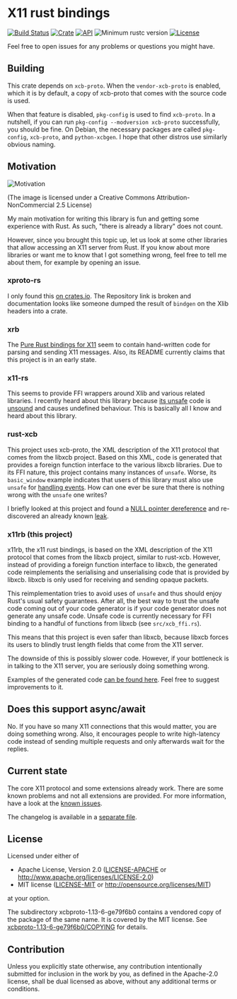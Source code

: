 # X11 rust bindings

[![Build Status](https://travis-ci.org/psychon/x11rb.svg?branch=master)](https://travis-ci.org/psychon/x11rb)
[![Crate](https://img.shields.io/crates/v/x11rb.svg)](https://crates.io/crates/x11rb)
[![API](https://docs.rs/x11rb/badge.svg)](https://docs.rs/x11rb)
![Minimum rustc version](https://img.shields.io/badge/rustc-1.37+-lightgray.svg)
[![License](https://img.shields.io/crates/l/x11rb.svg)](https://github.com/psychon/x11rb#license)

Feel free to open issues for any problems or questions you might have.


## Building

This crate depends on `xcb-proto`. When the `vendor-xcb-proto` is enabled, which
it is by default, a copy of xcb-proto that comes with the source code is used.

When that feature is disabled, `pkg-config` is used to find `xcb-proto`.  In a
nutshell, if you can run `pkg-config --modversion xcb-proto` successfully, you
should be fine. On Debian, the necessary packages are called `pkg-config`,
`xcb-proto`, and `python-xcbgen`. I hope that other distros use similarly
obvious naming.


## Motivation

![Motivation](https://imgs.xkcd.com/comics/standards.png)

(The image is licensed under a Creative Commons Attribution-NonCommercial 2.5 License)

My main motivation for writing this library is fun and getting some experience
with Rust. As such, "there is already a library" does not count.

However, since you brought this topic up, let us look at some other libraries
that allow accessing an X11 server from Rust. If you know about more libraries
or want me to know that I got something wrong, feel free to tell me about them,
for example by opening an issue.


### xproto-rs

I only found this [on crates.io](https://crates.io/crates/xproto). The
Repository link is broken and documentation looks like someone dumped the result
of `bindgen` on the Xlib headers into a crate.


### xrb

The [Pure Rust bindings for X11](https://github.com/DaMrNelson/xrb) seem to
contain hand-written code for parsing and sending X11 messages. Also, its README
currently claims that this project is in an early state.


### x11-rs

This seems to provide FFI wrappers around Xlib and various related libraries. I
recently heard about this library because [its
unsafe](https://github.com/erlepereira/x11-rs/issues/99) code is
[unsound](https://github.com/rust-lang/rust/issues/52898) and causes undefined
behaviour. This is basically all I know and heard about this library.


### rust-xcb

This project uses xcb-proto, the XML description of the X11 protocol that comes
from the libxcb project. Based on this XML, code is generated that provides a
foreign function interface to the various libxcb libraries. Due to its FFI
nature, this project contains many instances of `unsafe`. Worse, its
`basic_window` example indicates that users of this library must also use
`unsafe` for [handling
events](https://github.com/rtbo/rust-xcb/blob/d7cb614a6fe9f4424ed26939a5720770f84acd05/examples/basic_window.rs#L66).
How can one ever be sure that there is nothing wrong with the `unsafe` one
writes?

I briefly looked at this project and found a [NULL pointer
dereference](https://github.com/rtbo/rust-xcb/issues/64) and re-discovered an
already known [leak](https://github.com/rtbo/rust-xcb/issues/57).


### x11rb (this project)

x11rb, the x11 rust bindings, is based on the XML description of the X11
protocol that comes from the libxcb project, similar to rust-xcb. However,
instead of providing a foreign function interface to libxcb, the generated code
reimplements the serialising and unserialising code that is provided by libxcb.
libxcb is only used for receiving and sending opaque packets.

This reimplementation tries to avoid uses of `unsafe` and thus should enjoy
Rust's usual safety guarantees. After all, the best way to trust the unsafe code
coming out of your code generator is if your code generator does not generate
any unsafe code. Unsafe code is currently necessary for FFI binding to a handful
of functions from libxcb (see `src/xcb_ffi.rs`).

This means that this project is even safer than libxcb, because libxcb forces
its users to blindly trust length fields that come from the X11 server.

The downside of this is possibly slower code. However, if your bottleneck is in
talking to the X11 server, you are seriously doing something wrong.

Examples of the generated code [can be found here](doc/generated_code.md). Feel
free to suggest improvements to it.


## Does this support async/await

No. If you have so many X11 connections that this would matter, you are doing
something wrong. Also, it encourages people to write high-latency code instead
of sending multiple requests and only afterwards wait for the replies.


## Current state

The core X11 protocol and some extensions already work. There are some known
problems and not all extensions are provided. For more information, have a look
at the [known issues](https://github.com/psychon/x11rb/issues).

The changelog is available in a [separate file](doc/changelog.md).


## License

Licensed under either of

 * Apache License, Version 2.0
   ([LICENSE-APACHE](LICENSE-APACHE) or http://www.apache.org/licenses/LICENSE-2.0)
 * MIT license
   ([LICENSE-MIT](LICENSE-MIT) or http://opensource.org/licenses/MIT)

at your option.

The subdirectory xcbproto-1.13-6-ge79f6b0 contains a vendored copy of the
package of the same name. It is covered by the MIT license. See
[xcbproto-1.13-6-ge79f6b0/COPYING](xcb-proto-1.13/COPYING) for details.

## Contribution

Unless you explicitly state otherwise, any contribution intentionally submitted
for inclusion in the work by you, as defined in the Apache-2.0 license, shall be
dual licensed as above, without any additional terms or conditions.
